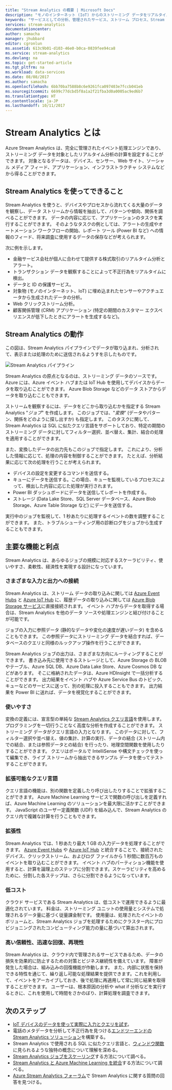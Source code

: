 ```yaml
---
title: "Stream Analytics の概要 | Microsoft Docs"
description: "モノのインターネット (IoT) からのストリーミング データをリアルタイムで分析するのに役立つ管理されたサービスである Stream Analytics について説明します。"
keywords: "サービスとしての分析、管理されたサービス、ストリーム プロセス、Stream Analytics、Stream Analytics とは"
services: stream-analytics
documentationcenter: 
author: samacha
manager: jhubbard
editor: cgronlun
ms.assetid: 613c9b01-d103-46e0-b0ca-0839fee94ca8
ms.service: stream-analytics
ms.devlang: na
ms.topic: get-started-article
ms.tgt_pltfrm: na
ms.workload: data-services
ms.date: 08/08/2017
ms.author: samacha
ms.openlocfilehash: 6bb70ba7588b8c6e9261fca097403e7fccb041eb
ms.sourcegitcommit: 6699c77dcbd5f8a1a2f21fba3d0a0005ac9ed6b7
ms.translationtype: HT
ms.contentlocale: ja-JP
ms.lasthandoff: 10/11/2017
---
```

# <a name="what-is-stream-analytics"></a>Stream Analytics とは

Azure Stream Analytics は、完全に管理されたイベント処理エンジンであり、ストリーミング データを対象としたリアルタイム分析の計算を設定することができます。 対象となるデータは、デバイス、センサー、Web サイト、ソーシャル メディア フィード、アプリケーション、インフラストラクチャ システムなどから得ることができます。 

## <a name="what-can-i-do-with-stream-analytics"></a>Stream Analytics を使ってできること

Stream Analytics を使うと、デバイスやプロセスから流れてくる大量のデータを観察し、データ ストリームから情報を抽出して、パターンや傾向、関係を調べることができます。 データの内容に応じて、アプリケーションのタスクを実行することができます。 そのようなタスクの例としては、アラートの生成やオートメーション ワークフローの開始、レポート ツール (Power BI など) への情報のフィード、将来調査に使用するデータの保存などが考えられます。 

次に例を示します。

* 金融サービス会社が個人に合わせて提供する株式取引のリアルタイム分析とアラート。
* トランザクション データを観察することによって不正行為をリアルタイムに検出。 
* データと ID の保護サービス。
* 対象物 (モノのインターネット、IoT) に埋め込まれたセンサーやアクチュエータから生成されたデータの分析。
* Web クリックストリーム分析。
* 顧客関係管理 (CRM) アプリケーション (特定の期間のカスタマー エクスペリエンスが低下したときにアラートを生成するなど)。

## <a name="how-does-stream-analytics-work"></a>Stream Analytics の動作

この図は、Stream Analytics パイプラインでデータが取り込まれ、分析されて、表示または処理のために送信されるようすを示したものです。 

![Stream Analytics パイプライン](./media/stream-analytics-introduction/stream_analytics_intro_pipeline.png)

Stream Analytics の原点となるのは、ストリーミング データのソースです。 Azure には、Azure イベント ハブまたは IoT Hub を使用してデバイスからデータを取り込むことができます。 Azure Blob Storage などのデータ ストアからデータを取り込むこともできます。 

ストリームを観察するには、データをどこから取り込むかを指定する Stream Analytics "*ジョブ*" を作成します。 このジョブでは、"*変換*" (データやパターン、関係をどのように探し出すか) も指定します。 このタスクに関して、Stream Analytics は SQL に似たクエリ言語をサポートしており、特定の期間のストリーミング データに対してフィルター選択、並べ替え、集計、結合の処理を適用することができます。

また、変換したデータの出力先もこのジョブで指定します。 これにより、分析した情報に応じて、処理の内容を制御することができます。 たとえば、分析結果に応じて次の処理を行うことが考えられます。

* デバイスの設定を変更するコマンドを送信する。 
* キューにデータを送信する。この場合、キューを監視しているプロセスによって、検出した内容に応じた処理が実行されます。 
* Power BI ダッシュボードにデータを送信してレポートを作成する。
* ストレージ (Data Lake Store、SQL Server データベース、Azure Blob Storage、Azure Table Storage など) にデータを送信する。

実行中のジョブを監視して、1 秒あたりに処理するイベントの数を調整することができます。 また、トラブルシューティング用の診断ログをジョブから生成することもできます。

## <a name="key-capabilities-and-benefits"></a>主要な機能と利点

Stream Analytics は、あらゆるジョブの規模に対応するスケーラビリティ、使いやすさ、柔軟性、経済性を実現する設計になっています。

### <a name="connectivity-to-many-inputs-and-outputs"></a>さまざまな入力と出力への接続

Stream Analytics は、ストリーム データの取り込みに関しては [Azure Event Hubs](https://azure.microsoft.com/services/event-hubs/) と [Azure IoT Hub](https://azure.microsoft.com/services/iot-hub/) に、履歴データの取り込みに関しては [Azure Blob Storage サービス](https://docs.microsoft.com/azure/storage/storage-introduction#blob-storage-accounts)に直接接続されます。 イベント ハブからデータを取得する場合は、Stream Analytics を他のデータ ソースや処理エンジンと結び付けることが可能です。

ジョブの入力に参照データ (静的なデータや変化の速度が遅いデータ) を含めることもできます。 この参照データにストリーミング データを結合すれば、データベースのクエリと同様のルックアップ操作を行うことができます。

Stream Analytics ジョブの出力は、さまざまな方向にルーティングすることができます。 書き込み先に使用できるストレージとして、Azure Storage の BLOB やテーブル、Azure SQL DB、Azure Data Lake Store、Azure Cosmos DB などがあります。 そこに格納されたデータは、Azure HDInsight で一括分析することができます。 出力結果をイベント ハブや Azure Service Bus のトピック、キューなどのサービスに送って、別の処理に投入することもできます。 出力結果を Power BI に送れば、データを視覚化することができます。

### <a name="ease-of-use"></a>使いやすさ

変換の定義には、宣言型の単純な [Stream Analytics クエリ言語](https://msdn.microsoft.com/library/azure/dn834998.aspx)を使用します。プログラミングを一切行うことなく高度な分析を作成することができます。 ストリーミング データがクエリ言語の入力となります。 このデータに対して、フィルター選択や並べ替え、値の集計、計算の実行、データの結合 (ストリーム内での結合、または参照データとの結合) を行ったり、地理空間関数を使用したりすることができます。 クエリはポータルで IntelliSense や構文チェックを使って編集でき、ライブ ストリームから抽出できるサンプル データを使ってテストすることができます。

### <a name="extensible-query-language"></a>拡張可能なクエリ言語

クエリ言語の機能は、別の関数を定義したり呼び出したりすることで拡張することができます。 Azure Machine Learning サービスで関数の呼び出しを定義すれば、Azure Machine Learning のソリューションを最大限に活かすことができます。 JavaScript のユーザー定義関数 (UDF) を組み込んで、Stream Analytics のクエリ内で複雑な計算を行うこともできます。

### <a name="scalability"></a>拡張性

Stream Analytics では、1 秒あたり最大 1 GB の入力データを処理することができます。 [Azure Event Hubs](https://azure.microsoft.com/services/event-hubs/) や [Azure IoT Hub](https://azure.microsoft.com/services/iot-hub/) と統合することで、接続されたデバイス、クリックストリーム、およびログ ファイルから 1 秒間に数百万ものイベントを取り込むことができます。 イベント ハブのパーティション機能を使用すると、計算を論理上のステップに分割できます。スケーラビリティを高めるために、分割した各ステップは、さらに分割できるようになっています。

### <a name="low-cost"></a>低コスト

クラウド サービスである Stream Analytics は、低コストで運用できるように最適化されています。 料金は、ストリーミング ユニットの使用量とシステムで処理されるデータ量に基づく従量課金制です。 使用量は、処理されたイベントのボリュームと、Stream Analytics ジョブを処理するためにクラスター内にプロビジョニングされたコンピューティング能力の量に基づいて算出されます。

### <a name="reliability-quick-recovery-and-repeatability"></a>高い信頼性、迅速な回復、再現性

Stream Analytics は、クラウド内で管理されるサービスであるため、データの損失を効果的に防止するための対策とビジネス継続性を備えています。 障害が発生した場合は、組み込みの回復機能が作動します。 また、内部に状態を保持できる特性を通じて、繰り返し可能な処理結果を提供できます。これを利用して、イベントをアーカイブしておき、後で処理に再適用して常に同じ結果を取得することができます。 ユーザーは、根本原因の分析や what if 分析などを実行するときに、これを使用して時間をさかのぼり、計算処理を調査できます。

## <a name="next-steps"></a>次のステップ

* [IoT デバイスのデータを使って実際に入力とクエリを試す](stream-analytics-get-started-with-azure-stream-analytics-to-process-data-from-iot-devices.md)。
* 電話のメタデータを分析して不正行為を見つける[エンドツーエンドの Stream Analytics ソリューション](stream-analytics-real-time-fraud-detection.md)を構築する。
* Stream Analytics で使用される SQL に似たクエリ言語と、[ウィンドウ関数](stream-analytics-window-functions.md)に見られるような独特の概念について理解を深める。
* [Stream Analytics ジョブをスケーリング](stream-analytics-scale-jobs.md)する方法について調べる。 
* [Stream Analytics と Azure Machine Learning を統合](stream-analytics-machine-learning-integration-tutorial.md)する方法について調べる。
* [Azure Stream Analytics フォーラム](https://social.msdn.microsoft.com/Forums/en-US/home?forum=AzureStreamAnalytics)で Stream Analytics に関する質問の回答を見つける。

